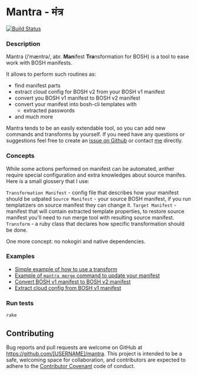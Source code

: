 # Mantra - मंत्र

[![Build Status](https://travis-ci.org/allomov/mantra.svg?branch=master)](https://travis-ci.org/allomov/mantra)

### Description

Mantra (/ˈmæntrə/, abr. **Man**ifest **Tra**nsformation for BOSH) is a tool to ease work with BOSH manifests.

It allows to perform such routines as:

* find manifest parts 
* extract cloud config for BOSH v2 from your BOSH v1 manifest
* convert you BOSH v1 manifest to BOSH v2 manifest
* convert your manifest into bosh-cli templates with
  * extracted passwords
  <!-- * extracted certificates to different files -->
  <!-- * templatized network configuration -->
  <!-- * extracted or changed properties -->
* and much more

Mantra tends to be an easily extendable tool, so you can add new commands and transforms by yourself. If you need have any questions or suggestions feel free to create an [issue on Github](https://github.com/allomov/mantra/issues) or contact [me](https://github.com/allomov) directly.

### Concepts

While some actions performed on manifest can be automated, anther require special configuration and extra knowledges about source manifes. Here is a small glossery that I use:

`Transformation Manifest` - config file that describes how your manifest should be udpated
`Source Manifest` - your source BOSH manifest, if you run templatizers on source manifest they can change it.
`Target Manifest` - manifest that will contain extracted template properties, to restore source manifest you'll need to run merge tool with resulting source manifest.
`Transform` - a ruby class that declares how specific transformation should be done.

One more concept: no nokogiri and native dependencies.

### Examples

- [Simple example of how to use a transform](https://github.com/allomov/mantra/blob/master/examples/filter-transform.md)
- [Example of `mantra merge` command to update your manifest](https://github.com/allomov/mantra/blob/master/examples/merge-command.md)
- [Convert BOSH v1 manifest to BOSH v2 manifest](https://github.com/allomov/mantra/blob/master/examples/convert-bosh-manifest-to-v2.md)
- [Extract cloud config from BOSH v1 manifest](https://github.com/allomov/mantra/blob/master/examples/extract-cloud-config.md)

### Run tests

```
rake
```

## Contributing

Bug reports and pull requests are welcome on GitHub at https://github.com/[USERNAME]/mantra. This project is intended to be a safe, welcoming space for collaboration, and contributors are expected to adhere to the [Contributor Covenant](http://contributor-covenant.org) code of conduct.
